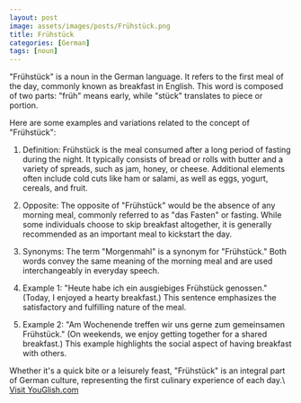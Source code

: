 ```yaml
---
layout: post
image: assets/images/posts/Frühstück.png
title: Frühstück
categories: [German]
tags: [noun]
---
```


"Frühstück" is a noun in the German language. It refers to the first meal of the day, commonly known as breakfast in English. This word is composed of two parts: "früh" means early, while "stück" translates to piece or portion.

Here are some examples and variations related to the concept of "Frühstück":

1. Definition: Frühstück is the meal consumed after a long period of fasting during the night. It typically consists of bread or rolls with butter and a variety of spreads, such as jam, honey, or cheese. Additional elements often include cold cuts like ham or salami, as well as eggs, yogurt, cereals, and fruit.

2. Opposite: The opposite of "Frühstück" would be the absence of any morning meal, commonly referred to as "das Fasten" or fasting. While some individuals choose to skip breakfast altogether, it is generally recommended as an important meal to kickstart the day.

3. Synonyms: The term "Morgenmahl" is a synonym for "Frühstück." Both words convey the same meaning of the morning meal and are used interchangeably in everyday speech.

4. Example 1: "Heute habe ich ein ausgiebiges Frühstück genossen." (Today, I enjoyed a hearty breakfast.) This sentence emphasizes the satisfactory and fulfilling nature of the meal.

5. Example 2: "Am Wochenende treffen wir uns gerne zum gemeinsamen Frühstück." (On weekends, we enjoy getting together for a shared breakfast.) This example highlights the social aspect of having breakfast with others.

Whether it's a quick bite or a leisurely feast, "Frühstück" is an integral part of German culture, representing the first culinary experience of each day.\ <a id="yg-widget-0" class="youglish-widget" data-query="Frühstück" data-lang="german" data-components="8412" data-auto-start="0" data-bkg-color="theme_light" data-title="How%20to%20pronounce%20Frühstück%20in%20German"  rel="nofollow" href="https://youglish.com">Visit YouGlish.com</a><script async src="https://youglish.com/public/emb/widget.js" charset="utf-8"></script>